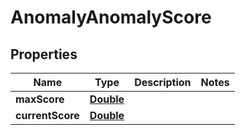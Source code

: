 

# AnomalyAnomalyScore


## Properties

| Name | Type | Description | Notes |
|------------ | ------------- | ------------- | -------------|
|**maxScore** | [**Double**](Double.md) |  |  |
|**currentScore** | [**Double**](Double.md) |  |  |



